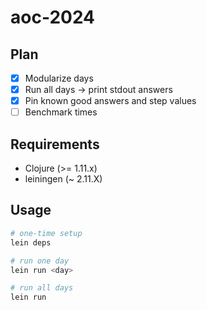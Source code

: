 # aoc-2024

## Plan

- [x] Modularize days
- [x] Run all days -> print stdout answers
- [x] Pin known good answers and step values
- [ ] Benchmark times

## Requirements

* Clojure (>= 1.11.x)
* leiningen (~ 2.11.X)

## Usage

```sh
# one-time setup
lein deps

# run one day
lein run <day>

# run all days
lein run
```